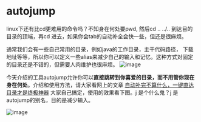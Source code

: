 # autojump  ​
    
linux下还有比cd更难用的命令吗？不知身在何处要pwd, 然后cd  .. ../..  到达目的目录的顶端，再cd 进去，如果你会tab的自动补全会快一些，但还是很麻烦。
  
​通常我们会有一些自己常用的目录，例如java的工作目录，主干代码路径， 下载地址等等，所以你可以定义一些alias来减少自己的输入和记忆。这种方式对固定的目录还是不错的，但需要人肉维护也很麻烦。
![image](http://blogimages.oss-cn-hangzhou.aliyuncs.com/linux_common_alias.png)

今天介绍的工具autojump允许你可以**直接跳转到你喜爱的目录，而不用管你现在身在何处**。介绍和使用方法，请大家看网上的文章 [自动补完不算什么，一键直达目录才是终极神器](https://linux.cn/article-3401-1.html) 
大家自己搞定，使用的效果看下图。j 是个什么鬼？j 是autojump的别名，目的是减少输入。

![image](http://blogimages.oss-cn-hangzhou.aliyuncs.com/autojump_demo.png)